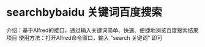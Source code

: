 # searchbybaidu 关键词百度搜索
介绍：基于Alfred的接口，通过输入关键词简单、快速、便捷地浏览百度搜索结果项目
使用方法：打开Alfred命令窗口，输入 "search 关键词" 即可
